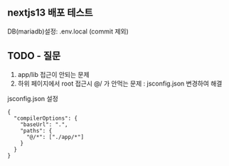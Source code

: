 ## nextjs13 배포 테스트

DB(mariadb)설정: .env.local (commit 제외)

## TODO - 질문

1. app/lib 접근이 안되는 문제
2. 하위 페이지에서 root 접근시 @/ 가 안먹는 문제 : jsconfig.json 변경하여 해결

jsconfig.json 설정

```
{
  "compilerOptions": {
    "baseUrl": ".",
    "paths": {
      "@/*": ["./app/*"]
    }
  }
}
```
